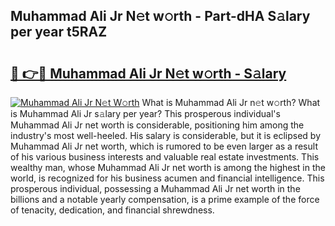## Muhammad Ali Jr N𝚎t w𝚘rth - Part-dHA S𝚊lary per year t5RAZ

# <h2><a href="http://gc1aby9.nevu.top/?p=Muhammad+Ali+Jr">🔗 👉🔴 Muhammad Ali Jr N𝚎t w𝚘rth - S𝚊lary</a></h2>

[![Muhammad Ali Jr N𝚎t W𝚘rth](https://i.imgur.com/Oavwk0R.jpeg)](http://gc1aby9.nevu.top/?p=Muhammad+Ali+Jr)
What is Muhammad Ali Jr n𝚎t w𝚘rth? What is Muhammad Ali Jr s𝚊lary per year?
This prosperous individual's Muhammad Ali Jr net worth is considerable, positioning him among the industry's most well-heeled. His salary is considerable, but it is eclipsed by Muhammad Ali Jr net worth, which is rumored to be even larger as a result of his various business interests and valuable real estate investments. This wealthy man, whose Muhammad Ali Jr net worth is among the highest in the world, is recognized for his business acumen and financial intelligence. This prosperous individual, possessing a Muhammad Ali Jr net worth in the billions and a notable yearly compensation, is a prime example of the force of tenacity, dedication, and financial shrewdness.
